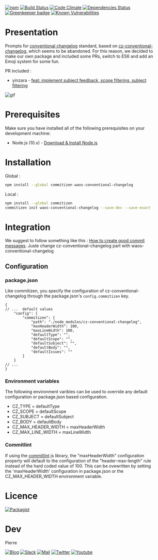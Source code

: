 [![npm](https://badges.weareopensource.me/npm/v/waos-conventional-changelog.svg?style=flat-square)](https://www.npmjs.com/package/waos-conventional-changelog) [![Build Status](https://badges.weareopensource.me/travis/WeAreOpenSourceProjects/waos-conventional-changelog.svg?style=flat-square)](https://travis-ci.org/WeAreOpenSourceProjects/waos-conventional-changelog) [![Code Climate](https://badges.weareopensource.me/codeclimate/maintainability-percentage/WeAreOpenSourceProjects/waos-conventional-changelog.svg?style=flat-square)](https://codeclimate.com/github/WeAreOpenSourceProjects/waos-conventional-changelog/maintainability)
 [![Dependencies Status](https://david-dm.org/WeAreOpenSourceProjects/waos-conventional-changelog.svg?style=flat-square)](https://david-dm.org/WeAreOpenSourceProjects/waos-conventional-changelog) [![Greenkeeper badge](https://badges.greenkeeper.io/WeAreOpenSourceProjects/waos-conventional-changelog.svg?style=flat-square)](https://greenkeeper.io/)
 [![Known Vulnerabilities](https://snyk.io/test/github/WeAreOpenSourceProjects/waos-conventional-changelog/badge.svg?style=flat-square)](https://snyk.io/test/github/WeAreOpenSourceProjects/waos-conventional-changelog)

# Presentation

Prompts for [conventional changelog](https://github.com/conventional-changelog/conventional-changelog) standard, based on [cz-conventional-changelog](https://github.com/commitizen/cz-conventional-changelog), which seems to be abandoned. For this reason, we decided to make our own package and included some PRs, switch to ES6 and add an Emoji system for some fun.

PR included :
* yinzara - [feat: implement subject feedback, scope filtering, subject filtering](https://github.com/commitizen/cz-conventional-changelog/pull/75) 

![gif](http://waos.ovh/content/gif/waos-conventional-changelog.gif)

# Prerequisites

Make sure you have installed all of the following prerequisites on your development machine:

- Node.js (10.x) - [Download & Install Node.js](https://nodejs.org/en/download/)

# Installation

Global : 

```bash
npm install --global commitizen waos-conventional-changelog
```

Local : 

```bash
npm install --global commitizen
commitizen init waos-conventional-changelog --save-dev --save-exact
```

# Integration 

We suggest to follow something like this : [How to create good commit messages](https://medium.com/@klauskpm/how-to-create-good-commit-messages-67943d30cced). Juste change cz-conventional-changelog part with waos-conventional-changelog

## Configuration

### package.json

Like commitizen, you specify the configuration of cz-conventional-changelog through the package.json's `config.commitizen` key.

```json5
{
// ...  default values
    "config": {
        "commitizen": {      
            "path": "./node_modules/cz-conventional-changelog",
            "maxHeaderWidth": 100,
            "maxLineWidth": 100,
            "defaultType": "",
            "defaultScope": "",        
            "defaultSubject": "",
            "defaultBody": "",
            "defaultIssues": ""
        }
    }
// ...    
}
``` 
### Environment variables

The following environment varibles can be used to override any default configuration or package.json based configuration.

* CZ_TYPE = defaultType 
* CZ_SCOPE = defaultScope
* CZ_SUBJECT = defaultSubject
* CZ_BODY = defaultBody
* CZ_MAX_HEADER_WIDTH = maxHeaderWidth
* CZ_MAX_LINE_WIDTH = maxLineWidth

### Commitlint

If using the [commitlint](https://github.com/conventional-changelog/commitlint) js library, the "maxHeaderWidth" configuration property will default to the configuration of the "header-max-length" rule instead of the hard coded value of 100.  This can be ovewritten by setting the 'maxHeaderWidth' configuration in package.json or the CZ_MAX_HEADER_WIDTH environment variable.


# Licence

[![Packagist](https://badges.weareopensource.me/packagist/l/doctrine/orm.svg?style=flat-square)](/LICENSE.md)

# Dev

Pierre 

[![Blog](https://badges.weareopensource.me/badge/Read-WAOS%20Blog-1abc9c.svg?style=flat-square)](https://weareopensource.me) [![Slack](https://badges.weareopensource.me/badge/Chat-WAOS%20Slack-d0355b.svg?style=flat-square)](mailto:weareopensource.me@gmail.com?subject=Join%20Slack&body=Hi,%20I%20found%20your%20community%20We%20Are%20Open%20Source.%20I%20would%20be%20interested%20to%20join%20the%20Slack%20to%20share%20and%20discuss,%20Thanks) [![Mail](https://badges.weareopensource.me/badge/Contact-me%20by%20mail-00a8ff.svg?style=flat-square)](mailto:weareopensource.me@gmail.com?subject=Contact) [![Twitter](https://badges.weareopensource.me/badge/Follow-me%20on%20Twitter-3498db.svg?style=flat-square)](https://twitter.com/pbrisorgueil?lang=fr)  [![Youtube](https://badges.weareopensource.me/badge/Watch-me%20on%20Youtube-e74c3c.svg?style=flat-square)](https://www.youtube.com/channel/UCIIjHtrZL5-rFFupn7c3OtA)
